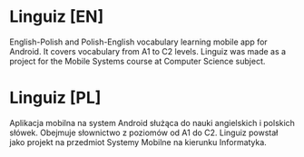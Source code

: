 # Linguiz [EN]
English-Polish and Polish-English vocabulary learning mobile app for Android. It covers vocabulary from A1 to C2 levels. Linguiz was made as a project for the Mobile Systems course at Computer Science subject.

# Linguiz [PL]
Aplikacja mobilna na system Android służąca do nauki angielskich i polskich słówek. Obejmuje słownictwo z poziomów od A1 do C2. Linguiz powstał jako projekt na przedmiot Systemy Mobilne na kierunku Informatyka.
